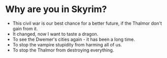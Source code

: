 # Why are you in Skyrim?

- This civil war is our best chance for a better future, if the Thalmor don't gain from it.
- It changed, now I want to taste a dragon.
- To see the Dwemer's cities again - it has been a long time.
- To stop the vampire stupidity from harming all of us.
- To stop the Thalmor from destroying everything.
